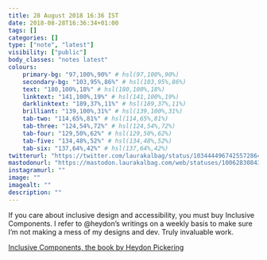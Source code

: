 ```yaml
---
title: 28 August 2018 16:36 IST
date: 2018-08-28T16:36:34+01:00
tags: []
categories: []
type: ["note", "latest"]
visibility: ["public"]
body_classes: "notes latest"
colours:
    primary-bg: "97,100%,90%" # hsl(97,100%,90%)
    secondary-bg: "103,95%,86%" # hsl(103,95%,86%)
    text: "180,100%,18%" # hsl(180,100%,18%)
    linktext: "141,100%,19%" # hsl(141,100%,19%)
    darklinktext: "189,37%,11%" # hsl(189,37%,11%)
    brilliant: "139,100%,31%" # hsl(139,100%,31%)
    tab-two: "114,65%,81%" # hsl(114,65%,81%)
    tab-three: "124,54%,72%" # hsl(124,54%,72%)
    tab-four: "129,50%,62%" # hsl(129,50%,62%)
    tab-five: "134,48%,52%" # hsl(134,48%,52%)
    tab-six: "137,64%,42%" # hsl(137,64%,42%)
twitterurl: "https://twitter.com/laurakalbag/status/1034444967425572864"
mastodonurl: "https://mastodon.laurakalbag.com/web/statuses/100628308433973582"
instagramurl: ""
image: ""
imagealt: ""
description: ""
---
```


If you care about inclusive design and accessibility, you must buy Inclusive Components. I refer to @heydon’s writings on a weekly basis to make sure I’m not making a mess of my designs and dev. Truly invaluable work.<!--more-->

[Inclusive Components, the book by Heydon Pickering](http://book.inclusive-components.design/)
